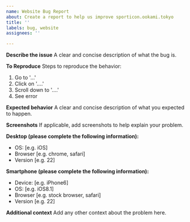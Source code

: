 ```yaml
---
name: Website Bug Report
about: Create a report to help us improve sporticon.ookami.tokyo
title: ''
labels: bug, website
assignees: ''

---
```


<!--
Thanks for filing an issue 😄 ! Before you submit, please read the following:

- Please search open/closed issues before submitting since someone might have asked the same thing before!
- Note that by making a contribution, you agree to our Code of Conduct.
-->

**Describe the issue**
A clear and concise description of what the bug is.

**To Reproduce**
Steps to reproduce the behavior:
1. Go to '...'
2. Click on '....'
3. Scroll down to '....'
4. See error

**Expected behavior**
A clear and concise description of what you expected to happen.

**Screenshots**
If applicable, add screenshots to help explain your problem.

**Desktop (please complete the following information):**
 - OS: [e.g. iOS]
 - Browser [e.g. chrome, safari]
 - Version [e.g. 22]

**Smartphone (please complete the following information):**
 - Device: [e.g. iPhone6]
 - OS: [e.g. iOS8.1]
 - Browser [e.g. stock browser, safari]
 - Version [e.g. 22]

**Additional context**
Add any other context about the problem here.
